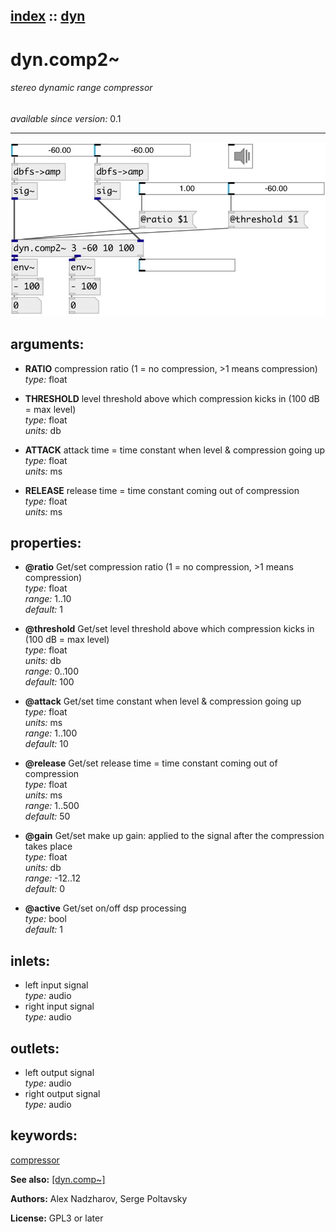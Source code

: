 [index](index.html) :: [dyn](category_dyn.html)
---

# dyn.comp2~

###### stereo dynamic range compressor

*available since version:* 0.1

---




[![example](../examples/img/dyn.comp2~.jpg)](../examples/pd/dyn.comp2~.pd)



## arguments:

* **RATIO**
compression ratio (1 = no compression, &gt;1 means compression)<br>
_type:_ float<br>

* **THRESHOLD**
level threshold above which compression kicks in (100 dB = max level)<br>
_type:_ float<br>
_units:_ db<br>

* **ATTACK**
attack time = time constant when level &amp; compression going up<br>
_type:_ float<br>
_units:_ ms<br>

* **RELEASE**
release time = time constant coming out of compression<br>
_type:_ float<br>
_units:_ ms<br>





## properties:

* **@ratio** 
Get/set compression ratio (1 = no compression, &gt;1 means compression)<br>
_type:_ float<br>
_range:_ 1..10<br>
_default:_ 1<br>

* **@threshold** 
Get/set level threshold above which compression kicks in (100 dB = max level)<br>
_type:_ float<br>
_units:_ db<br>
_range:_ 0..100<br>
_default:_ 100<br>

* **@attack** 
Get/set time constant when level &amp; compression going up<br>
_type:_ float<br>
_units:_ ms<br>
_range:_ 1..100<br>
_default:_ 10<br>

* **@release** 
Get/set release time = time constant coming out of compression<br>
_type:_ float<br>
_units:_ ms<br>
_range:_ 1..500<br>
_default:_ 50<br>

* **@gain** 
Get/set make up gain: applied to the signal after the compression takes place<br>
_type:_ float<br>
_units:_ db<br>
_range:_ -12..12<br>
_default:_ 0<br>

* **@active** 
Get/set on/off dsp processing<br>
_type:_ bool<br>
_default:_ 1<br>



## inlets:

* left input signal<br>
_type:_ audio
* right input signal<br>
_type:_ audio



## outlets:

* left output signal<br>
_type:_ audio
* right output signal<br>
_type:_ audio



## keywords:

[compressor](keywords/compressor.html)



**See also:**
[\[dyn.comp~\]](dyn.comp~.html)




**Authors:** Alex Nadzharov, Serge Poltavsky




**License:** GPL3 or later





